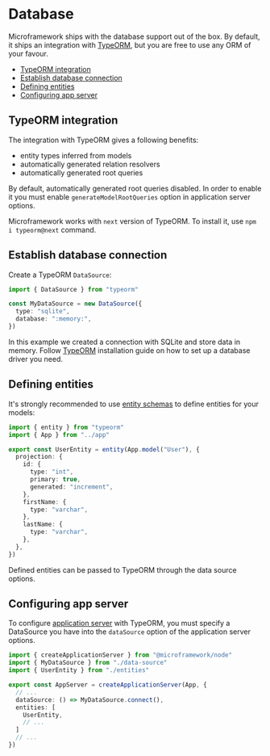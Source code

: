 # Database

Microframework ships with the database support out of the box.
By default, it ships an integration with [TypeORM](http://typeorm.io),
but you are free to use any ORM of your favour.

* [TypeORM integration](#typeorm-integration)
* [Establish database connection](#establish-database-connection)
* [Defining entities](#defining-entities)
* [Configuring app server](#configuring-app-server)

## TypeORM integration

The integration with TypeORM gives a following benefits:

* entity types inferred from models
* automatically generated relation resolvers
* automatically generated root queries

By default, automatically generated root queries disabled.
In order to enable it you must enable `generateModelRootQueries` option in application server options.

Microframework works with `next` version of TypeORM.
To install it, use `npm i typeorm@next` command.

## Establish database connection

Create a TypeORM `DataSource`:

```typescript
import { DataSource } from "typeorm"

const MyDataSource = new DataSource({
  type: "sqlite",
  database: ":memory:",
})
```

In this example we created a connection with SQLite and store data in memory.
Follow [TypeORM](http://typeorm.io) installation guide on how to set up a
database driver you need. 

## Defining entities

It's strongly recommended to use [entity schemas](https://typeorm.io/#/separating-entity-definition)
 to define entities for your models:

```typescript
import { entity } from "typeorm"
import { App } from "../app"

export const UserEntity = entity(App.model("User"), {
  projection: {
    id: {
      type: "int",
      primary: true,
      generated: "increment",
    },
    firstName: {
      type: "varchar",
    },
    lastName: {
      type: "varchar",
    },
  },
})
```

Defined entities can be passed to TypeORM through the data source options.

## Configuring app server

To configure [application server](application-server.md) with TypeORM, 
you must specify a DataSource you have into the `dataSource` option of the application server options.

```typescript
import { createApplicationServer } from "@microframework/node"
import { MyDataSource } from "./data-source"
import { UserEntity } from "./entities"

export const AppServer = createApplicationServer(App, {
  // ...
  dataSource: () => MyDataSource.connect(),
  entities: [
    UserEntity,
    // ...
  ]
  // ...
})
```
